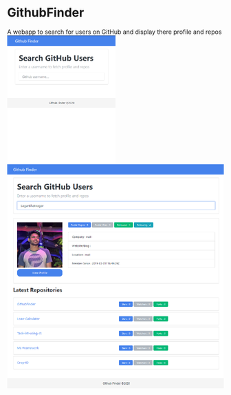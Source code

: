 # GithubFinder
A webapp to search for users on GitHub and display there profile and repos
<img src = "Images/1.png" style = "margin:auto;float:left;width:50%">

<img src = "Images/2.png" style = "margin:auto;float:right,width:50%">
